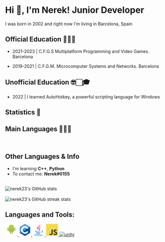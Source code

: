 
<h1 align="left">Hi 👋, I'm Nerek! Junior Developer</h1>
<p align="left">I was born in 2002 and right now I'm living in Barcelona, Spain</p>

<h2 align="left">Official Education 👨🏻‍🎓</h2>
<ul dir="auto">
<li>
<p dir="auto">2021-2023 | C.F.G.S Multiplatform Programming and Video Games. Barcelona</p>

</li>
<li>

<p dir="auto">2019-2021 | C.F.G.M. Microcomputer Systems and Networks. Barcelona</p>
</li>
</ul>

<h2 align="left">Unofficial Education 🤓🏻‍🎓</h2>
<ul dir="auto">
<li>
<p dir="auto">2022 | I learned AutoHotkey, a powerful scripting language for Windows</p>

</li>
</ul>
<h2 align="left">Statistics 🧐</h2>
<h2 align="left">Main Languages 👨🏻‍💻</h2>
<p dir="auto"><a target="_blank" rel="noopener noreferrer nofollow" href="https://camo.githubusercontent.com/256f498d9e3128b19f8cb5558884749179db9118aaa6e31d3f7c5da34edf5c8c/68747470733a2f2f696d672e736869656c64732e696f2f62616467652f632532332532302d2532333233393132302e7376673f267374796c653d666f722d7468652d6261646765266c6f676f3d632d7368617270266c6f676f436f6c6f723d7768697465"><img src="https://camo.githubusercontent.com/256f498d9e3128b19f8cb5558884749179db9118aaa6e31d3f7c5da34edf5c8c/68747470733a2f2f696d672e736869656c64732e696f2f62616467652f632532332532302d2532333233393132302e7376673f267374796c653d666f722d7468652d6261646765266c6f676f3d632d7368617270266c6f676f436f6c6f723d7768697465" alt="" style="max-width: 100%;"></a><a target="_blank" rel="noopener noreferrer nofollow" href="https://camo.githubusercontent.com/7858f416aa93ee56048ca2eb473bdde10002398fc4ff05e08faf6cb3cbb5bce1/68747470733a2f2f696d672e736869656c64732e696f2f62616467652f6a6176612532302d2532334544384230302e7376673f267374796c653d666f722d7468652d6261646765266c6f676f3d6a617661266c6f676f436f6c6f723d7768697465"><img src="https://camo.githubusercontent.com/7858f416aa93ee56048ca2eb473bdde10002398fc4ff05e08faf6cb3cbb5bce1/68747470733a2f2f696d672e736869656c64732e696f2f62616467652f6a6176612532302d2532334544384230302e7376673f267374796c653d666f722d7468652d6261646765266c6f676f3d6a617661266c6f676f436f6c6f723d7768697465" alt="" style="max-width: 100%;"></a></p>

<h2 align="left">Other Languages & Info</h2>
<ul dir="auto">
<li>I'm learning <strong>C++</strong>, <strong>Python</strong></li>
<li>To contact me: <strong>Nerek#0155</strong></li>
</ul>

<br>
<div align="left">
  <img src="https://github-readme-stats.vercel.app/api?username=nerek23&show_icons=true&theme=dark" alt="nerek23's GitHub stats">
</div>
<br>
<div align="left">
  <img src="https://github-readme-streak-stats.herokuapp.com/?user=nerek23&theme=dark" alt="nerek23's GitHub streak stats">
</div>



<h2 align="left">Languages and Tools:</h2>
<p align="left"> <a href="https://developer.android.com" target="_blank" rel="noreferrer"> <img src="https://raw.githubusercontent.com/devicons/devicon/master/icons/android/android-original-wordmark.svg" alt="android" width="40" height="40"/> </a> <a href="https://www.cprogramming.com/" target="_blank" rel="noreferrer"> <img src="https://raw.githubusercontent.com/devicons/devicon/master/icons/c/c-original.svg" alt="c" width="40" height="40"/> </a> <a href="https://www.java.com" target="_blank" rel="noreferrer"> <img src="https://raw.githubusercontent.com/devicons/devicon/master/icons/java/java-original.svg" alt="java" width="40" height="40"/> </a> <a href="https://developer.mozilla.org/en-US/docs/Web/JavaScript" target="_blank" rel="noreferrer"> <img src="https://raw.githubusercontent.com/devicons/devicon/master/icons/javascript/javascript-original.svg" alt="javascript" width="40" height="40"/> </a> <a href="https://unity.com/" target="_blank" rel="noreferrer"> <img src="https://www.vectorlogo.zone/logos/unity3d/unity3d-icon.svg" alt="unity" width="40" height="40"/> </a> </p>
